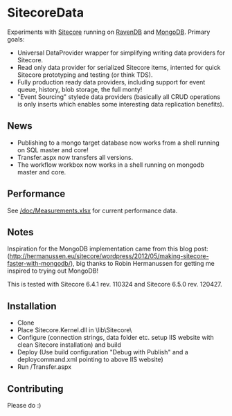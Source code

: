 # SitecoreData

Experiments with [Sitecore](http://www.sitecore.net) running on [RavenDB](http://ravendb.net) and [MongoDB](http://www.mongodb.org). Primary goals:

* Universal DataProvider wrapper for simplifying writing data providers for Sitecore.
* Read only data provider for serialized Sitecore items, intented for quick Sitecore prototyping and testing (or think TDS).
* Fully production ready data providers, including support for event queue, history, blob storage, the full monty!
* "Event Sourcing" stylede data providers (basically all CRUD operations is only inserts which enables some 
interesting data replication benefits).

## News ##

* Publishing to a mongo target database now works from a shell running on SQL master and core!
* Transfer.aspx now transfers all versions.
* The workflow workbox now works in a shell running on mongodb master and core.

## Performance ##

See [/doc/Measurements.xlsx](https://github.com/pbering/SitecoreData/blob/master/doc/Measurements.xlsx) for current performance data.

## Notes ##

Inspiration for the MongoDB implementation came from this blog post: (http://hermanussen.eu/sitecore/wordpress/2012/05/making-sitecore-faster-with-mongodb/), big thanks 
to Robin Hermanussen for getting me inspired to trying out MongoDB!

This is tested with Sitecore 6.4.1 rev. 110324 and Sitecore 6.5.0 rev. 120427.

## Installation ##

* Clone
* Place Sitecore.Kernel.dll in \lib\Sitecore\
* Configure (connection strings, data folder etc. setup IIS website with clean Sitecore installation) and build
* Deploy (Use build configuration "Debug with Publish" and a deploycommand.xml pointing to above IIS website)
* Run /Transfer.aspx

## Contributing ##

Please do :)